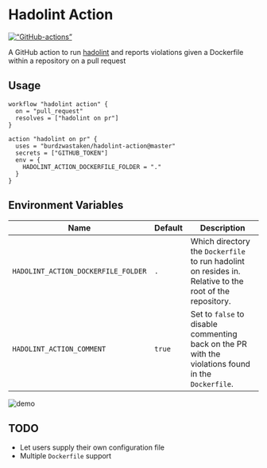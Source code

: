 # Hadolint Action

<a href="https://github-actions.netlify.com/hadolint"><img src="https://img.shields.io/badge/as%20seen%20on%20-GitHubActions-blue.svg" alt=“GitHub-actions”></a> 


A GitHub action to run [hadolint](https://github.com/hadolint/hadolint) and reports violations given a Dockerfile within a repository on a pull request

## Usage

```
workflow "hadolint action" {
  on = "pull_request"
  resolves = ["hadolint on pr"]
}

action "hadolint on pr" {
  uses = "burdzwastaken/hadolint-action@master"
  secrets = ["GITHUB_TOKEN"]
  env = {
    HADOLINT_ACTION_DOCKERFILE_FOLDER = "."
  }
}
```

## Environment Variables

Name | Default | Description
--- | --- | ---
`HADOLINT_ACTION_DOCKERFILE_FOLDER` | `.` | Which directory the `Dockerfile` to run hadolint on resides in. Relative to the root of the repository.
`HADOLINT_ACTION_COMMENT` | `true` | Set to `false` to disable commenting back on the PR with the violations found in the `Dockerfile`.

![demo](images/404-no-beta-access)

## TODO
* Let users supply their own configuration file
* Multiple `Dockerfile` support
